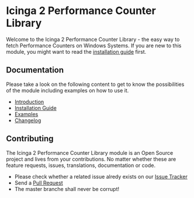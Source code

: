 Icinga 2 Performance Counter Library
==============

Welcome to the Icinga 2 Performance Counter Library - the easy way to fetch Performance
Counters on Windows Systems.
If you are new to this module, you might want to read the [installation guide](doc/02-Installation.md) first.

Documentation
-------------

Please take a look on the following content to get to know the possibilities of the module including
examples on how to use it.

* [Introduction](doc/01-Introduction.md)
* [Installation Guide](doc/02-Installation.md)
* [Examples](doc/30-Examples.md)
* [Changelog](doc/70-Changelog.md)

Contributing
------------

The Icinga 2 Performance Counter Library module is an Open Source project and lives from your contributions.
No matter whether these are feature requests, issues, translations, documentation or code.

* Please check whether a related issue alredy exists on our [Issue Tracker](https://github.com/LordHepipud/icinga2-perfcounter-lib/issues)
* Send a [Pull Request](https://github.com/LordHepipud/icinga2-perfcounter-lib/pulls)
* The master branche shall never be corrupt!